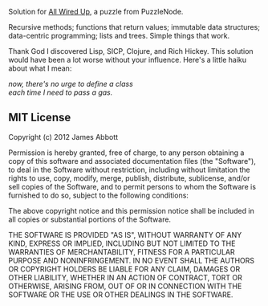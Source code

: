 Solution for [All Wired Up][awu], a puzzle from PuzzleNode.

Recursive methods; functions that return values; immutable data structures;
data-centric programming; lists and trees. Simple things that work.

Thank God I discovered Lisp, SICP, Clojure, and Rich Hickey. This solution would have
been a lot worse without your influence. Here's a little haiku about what I mean:

_now, there's no urge to define a class  
each time I need to pass a gas._

[awu]:    http://puzzlenode.com/puzzles/18/comments


MIT License
-----------

Copyright (c) 2012 James Abbott

Permission is hereby granted, free of charge, to any person obtaining a copy of this software and associated documentation files (the "Software"), to deal in the Software without restriction, including without limitation the rights to use, copy, modify, merge, publish, distribute, sublicense, and/or sell copies of the Software, and to permit persons to whom the Software is furnished to do so, subject to the following conditions:

The above copyright notice and this permission notice shall be included in all copies or substantial portions of the Software.

THE SOFTWARE IS PROVIDED "AS IS", WITHOUT WARRANTY OF ANY KIND, EXPRESS OR IMPLIED, INCLUDING BUT NOT LIMITED TO THE WARRANTIES OF MERCHANTABILITY, FITNESS FOR A PARTICULAR PURPOSE AND NONINFRINGEMENT. IN NO EVENT SHALL THE AUTHORS OR COPYRIGHT HOLDERS BE LIABLE FOR ANY CLAIM, DAMAGES OR OTHER LIABILITY, WHETHER IN AN ACTION OF CONTRACT, TORT OR OTHERWISE, ARISING FROM, OUT OF OR IN CONNECTION WITH THE SOFTWARE OR THE USE OR OTHER DEALINGS IN THE SOFTWARE.


